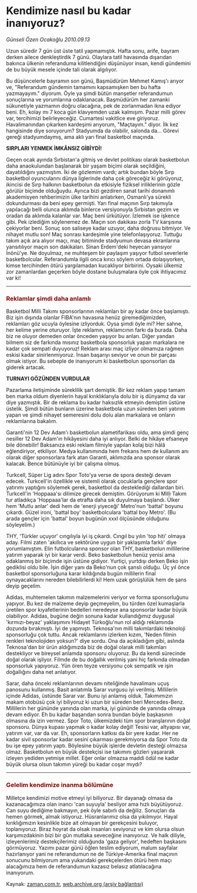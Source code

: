 # Kendimize nasıl bu kadar inanıyoruz?

*Günseli Özen Ocakoğlu 2010.09.13*

<td class="columnist-detail">
<p>Uzun süredir 7 gün üst üste tatil yapmamıştık. Hafta sonu, arife, bayram derken ailece denkleştirdik 7 günü. Olaylara tatil havasında dışarıdan bakınca ülkenin referanduma kilitlendiğini düşünüyor insan, kendi gündemini de bu büyük mesele içinde tali olarak algılıyor.</p>
<p>
<div id="haberMetinDiv">
<p>Bu düşüncelerle bayramın son günü, Başmüdürüm Mehmet Kamış'ı arıyor ve, "Referandum gündemin tamamını kapsamışken ben bu hafta yazmayayım." diyorum. Öyle ya şimdi bütün manşetler referandumun sonuçlarına ve yorumlarına odaklanacak. Başmüdürüm her zamanki sükunetiyle yazmamın doğru olacağına, pek de zorlanmadan ikna ediyor beni. Eh, kolay mı 7 koca gün klavyemden uzak kalmışım. Pazar milli görev var, tercihimizi belirleyeceğiz. Cumartesi vakitlice eve giriyoruz. Havalimanından çıkarken kardeşimi arıyorum, "Maçtayım." diyor. İlk kez hangisinde diye soruyorum? Stadyumda da olabilir, salonda da... Görevi gereği stadyumdaymış, ama aklı yarı final basketbol maçında.
<p> <b>SIRPLARI YENMEK İMKÂNSIZ GİBİYDİ!
</b>
<p> Geçen ocak ayında Sırbistan'a gitmiş ve devlet politikası olarak basketbolun daha anaokulundan başlanarak bir yaşam biçimi olarak seçildiğini, dayatıldığını yazmıştım. İki de gözlemim vardı; artık bundan böyle Sırp basketbol oyuncularını dünya liglerinde daha çok göreceğiz ki görüyoruz, ikincisi de Sırp halkının basketbolun da etkisiyle fiziksel iriliklerinin gözle görülür biçimde olduğuydu. Ayrıca bizi gezdiren sanat tarihi donanımlı akademisyen rehberimizin ülke tarihini anlatırken, Osmanlı'ya sürekli dokundurması da beni epey germişti. Yarı final maçının Sırp takımıyla yapılacağı belli olunca aklımda binlerce versiyonuyla Sırbistan gezim ve oradan da aklımda kalanlar var. Maç beni ürkütüyor. İzlemek ise işkence gibi. Pek izlediğim söylenemez de. Maçın son dakikası zorla TV karşısına çekiyorlar beni. Sonuç son saliseye kadar uzuyor, daha doğrusu bitmiyor. Ve nihayet mutlu son! Maç sonrası kardeşimle yine telefonlaşıyoruz. Tuttuğu takım açık ara alıyor maçı, maç bitiminde stadyumun devasa ekranlarına yansıtılıyor maçın son dakikaları. Sinan Erdem'deki heyecan yansıyor İnönü'ye. Ne doyulmaz, ne muhteşem bir paylaşım yaşıyor futbol severlerle basketbolcular. Referandumla ilgili onca kırıcı söylem ortada dolaşıyorken, kimse tercihinden ötürü yargılamadan kucaklıyor birbirini. Oysaki ülkemiz zor zamanlardan geçerken böyle dostane buluşmalara öyle çok ihtiyacımız var ki! 
<p>
<hr/>
<h3><font color="#800000">Reklamlar şimdi daha anlamlı 
</font></h3>
<p>Basketbol Milli Takımı sponsorlarının reklamları bir ay kadar önce başlamıştı. Biz işin dışında olanlar FIBA'nın havasına henüz giremediğimizden, reklamları göz ucuyla öylesine izliyorduk. Oysa şimdi öyle mi? Her sahne, her kelime yerine oturuyor. İşte reklamın, reklamcının farkı da burada. Daha biz ne oluyor demeden onlar önceden yaşıyor bu anları. Diğer yandan bilmem siz de farkında mısınız basketbola sponsorluk yapan markalara ne kadar çok sempati duyuyoruz! Reklam arası maç izliyor olmamıza rağmen eskisi kadar sinirlenmiyoruz. İnsan başarıyı seviyor ve onun bir parçası olmak istiyor. Bu sebeple de inanıyorum ki basketbolun sponsorları da giderek artacak.
<p><b>TURNAYI GÖZÜNDEN VURDULAR
</b>
<p> Pazarlama iletişiminde süreklilik şart demiştik. Bir kez reklam yapıp tamam ben marka oldum diyenlerin hayal kırıklıklarıyla dolu bir iş dünyamız da var diye yazmıştık. Bir de reklama bu kadar haksızlık etmeyin demiştim üstüne üstelik. Şimdi bütün bunların üzerine basketbola uzun süreden beri yatırım yapan ve şimdi nihayet semeresini dolu dolu alan markalara ve onların reklamlarına bakalım.
<p>Garanti'nin 12 Dev Adam'ı basketbolun alametifarikası oldu, ama şimdi genç nesiller 12 Dev Adam'ın hikâyesini daha iyi anlıyor. Belki de hikâye efsaneye bile dönebilir! Baksanıza eski reklam filmiyle yapılan kolaj bizi hâlâ eğlendiriyor, etkiliyor. Medya kullanımında hem frekans hem de kullanım anı olarak diğer sponsorlara fark atan Garanti, aklımızda ana sponsor olarak kalacak. Bence bütünüyle iyi bir çalışma olmuş.
<p>Turkcell, Süper Lig adını Spor Toto'ya verse de spora desteği devam edecek. Turkcell'in özellikle ve sistemli olarak çocuklarla gençlere spor yatırımı yaptığını söylemek gerek, basketbol da desteklediği dallardan biri. Turkcell'in 'Hoppaaa'sı dilimize girecek demiştim. Görüyorum ki Milli Takım tur atladıkça 'Hoppaaa'lar da etrafta daha sık duyulmaya başlandı. Ülker hem 'Mutlu anlar' dedi hem de 'enerji yiyeceği' Metro'nun 'battal' boyunu çıkardı. Güzel ironi, 'battal boy' basketbolculara 'battal boy Metro'. (Bu arada gençler için 'battal' boyun bugünün xxxl ölçüsünde olduğunu söyleyelim.)
<p>THY, 'Türkler uçuyor' cıngılıyla iyi iş çıkardı. Cıngıl bu yılın 'top hiti' olmaya aday. Filmi zaten 'akıllıca ve sektörüne uygun bir yaklaşımla farklı' diye yorumlamıştım. Elin futbolcularına sponsor olan THY, basketbolun millilerine yatırım yaparak iyi bir karar verdi. Beko basketbolun henüz yenisi ama odaklanmış bir biçimde işin üstüne gidiyor. Yurtiçi, yurtdışı derken Beko işin gediklisi oldu bile. İşin diğer yanı da Beko'nun çok şanslı olduğu. Üç yıl önce basketbol sponsorluğuna karar kıldığında bugün millilerin final oynayacaklarını nereden bilebilirlerdi ki! Hem uzak görüşlülük hem de şans deyip geçelim.
<p>Adidas, muhtemelen takımın malzemelerini veriyor ve forma sponsorluğunu yapıyor. Bu kez de malzeme deyip geçmeyelim, bu türden özel kumaşlarla üretilen spor kıyafetlerinin bedelleri neredeyse ana sponsorlar kadar büyük olabiliyor. Adidas, bugüne değin sonuna kadar kullandığımız duygusal 'kırmızı-beyaz' yaklaşımını Hidayet Türkoğlu'nun rol aldığı reklamında dozunda bırakmıştı. İyi de yapmıştı. Teknosa'nın milli takımlardaki teknoloji sponsorluğu çok tuttu. Ancak reklamlarını izlerken kızım, 'Neden filmin renkleri teknolojiden yoksun?' diye sordu. Ona da açıkladığım gibi, aslında Teknosa'dan bir ürün aldığımızda biz de doğal olarak milli takımları destekliyor ve bireysel anlamda sponsoru oluyoruz. Bu da kendi sürecinde doğal olarak işliyor. Filmde de bu doğallık verilmiş yani hiç farkında olmadan sponsorluk yapıyoruz. Yün ören teyze versiyonu çok sempatik ve işin doğallığını daha net anlatıyor.
<p>Sarar, daha önceki reklamlarının devamı niteliğinde havalimanı uçuş panosunu kullanmış. Basit anlatımla Sarar vurgusu iyi verilmiş. Millilerin içinde Adidas, üstünde Sarar var. Bunu iyi anlamış olduk. Takımımızın makam otobüsü çok iyi biliyoruz ki uzun bir süreden beri Mercedes-Benz. Millilerin her gününde yanında olan marka, iyi gününde de yanında olmaya devam ediyor. Eh bu kadar başarıdan sonra bundan böyle başkasının olmasına da izin vermez. Spor Toto, ülkemizdeki tüm spor branşlarının doğal sponsoru. Dünya kupası yapmak o kadar kolay değil! Tesisi var, altyapısı var, yatırım var, var da var. Eh, sponsorların katkısı da bir yere kadar. Her ne kadar sivil sponsorlar kadar sesini çıkarması gerekmiyorsa da Spor Toto da bu işe epey yatırım yaptı. Böylesine büyük işlerde devletin desteği olmazsa olmaz. Basketbolun en büyük destekçisi ise takımını gözleri yaşararak izleyen yediden yetmişe millet. Eğer onlar olmazsa maddi ödül ne kadar büyük olursa olsun takımın yüreği bu kadar coşar mıydı?
<p>
<hr/>
<h3><font color="#800000">Gelelim kendimize inanma bölümüne 
</font></h3>
<p>Milletçe kendimizi motive etmeyi iyi biliyoruz. Bir dayanağı olmasa da kazanacağımıza olan inancı 'can suyuyla' besliyor ama hızlı büyütüyoruz. Can suyu dediğime bakmayın, pek öyle sabırlı da değiliz. Sonuçları da hemen görmek, almak istiyoruz. Hüsranlarımız olsa da yıkılmıyor. Hayal kırıklığımızın kesinlikle bize ait olmayan bir gerekçesini buluyor, toplanıyoruz. Biraz hoyrat da olsak insanları seviyoruz ve kim olursa olsun karşımızdakinin bizi bir gün mutlaka seveceğine inanıyoruz. Ve halk diliyle, izleyenlerimiz destekçilerimiz olduğunda 'gaza geliyor', hedeften başkasını görmüyoruz. Yazımı pazar günü öğlen teslim ediyorum, malum sayfalar hazırlanıyor yani ne referandumun ne de Türkiye-Amerika final maçının sonucunu bilmiyorum ama yukarıdaki gerekçelerden ötürü hem maçı alacağımıza hem de referandumun kazasız belasız atlatılacağına inanıyorum.
<p></p></p></p></p></p></p></p></p></p></p></p></p></p></p></p></div>
</p>
<a href="http://web.archive.org/web/20101223155613/mailto:g.ocakoglu@zaman.com.tr">
</a></td>

Kaynak: [zaman.com.tr](http://zaman.com.tr/yazar.do?yazino=1026876), [web.archive.org (arşiv bağlantısı)](http://web.archive.org/web/20101223155613/http://zaman.com.tr/yazar.do?yazino=1026876)
